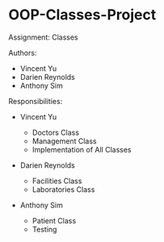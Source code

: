 # OOP-Classes-Project

Assignment: Classes

Authors:
  - Vincent Yu
  - Darien Reynolds
  - Anthony Sim

Responsibilities:
  - Vincent Yu 
    - Doctors Class
    - Management Class
    - Implementation of All Classes

  - Darien Reynolds
    - Facilities Class
    - Laboratories Class

  - Anthony Sim
    - Patient Class
    - Testing 
